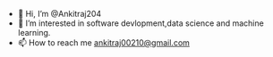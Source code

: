 - 👋 Hi, I’m @Ankitraj204
- 👀 I’m interested in software devlopment,data science and machine learning.
- 📫 How to reach me ankitraj00210@gmail.com

